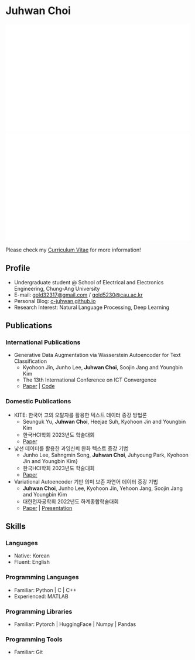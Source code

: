 # Juhwan Choi

![](https://github.com/c-juhwan/github-stats/blob/master/generated/overview.svg)
![](https://github.com/c-juhwan/github-stats/blob/master/generated/languages.svg)

Please check my [Curriculum Vitae](https://drive.google.com/file/d/1Fq48LtFeeHoxK5wL7dQAsQC6a8xHjQw4/view?usp=share_link) for more information!

## Profile
- Undergraduate student @ School of Electrical and Electronics Engineering, Chung-Ang University
- E-mail: [gold32317@gmail.com](mailto:gold32317@gmail.com) / [gold5230@cau.ac.kr](mailto:gold5230@cau.ac.kr)
- Personal Blog: [c-juhwan.github.io](c-juhwan.github.io)
- Research Interest: Natural Language Processing, Deep Learning

## Publications

### International Publications
- Generative Data Augmentation via Wasserstein Autoencoder for Text Classification
  - Kyohoon Jin, Junho Lee, **Juhwan Choi**, Soojin Jang and Youngbin Kim
  - The 13th International Conference on ICT Convergence
  - [Paper](https://drive.google.com/file/d/1rhePcQQvrWL47I_C43fZIGwpuDuPx5wr/view?usp=sharing) | [Code](https://github.com/IIPL-CAU/latent_nlp_model)

### Domestic Publications
- KITE: 한국어 고의 오탈자를 활용한 텍스트 데이터 증강 방법론
  - Seunguk Yu, **Juhwan Choi**, Heejae Suh, Kyohoon Jin and Youngbin Kim
  - 한국HCI학회 2023년도 학술대회
  - [Paper](https://drive.google.com/file/d/1E-lwlX6rzsKkP4mZ96d86-hOGK1FxORX/view?usp=share_link)
- 낯선 데이터를 활용한 과잉신뢰 완화 텍스트 증강 기법
	- Junho Lee, Sahngmin Song, **Juhwan Choi**, Juhyoung Park, Kyohoon Jin and Youngbin Kim}
	- 한국HCI학회 2023년도 학술대회
	- [Paper](https://drive.google.com/file/d/1UgZ6fC7H8tJMOXy96XL_EOFE_OzqbYMH/view?usp=share_link)
- Variational Autoencoder 기반 의미 보존 자연어 데이터 증강 기법
  - **Juhwan Choi**, Junho Lee, Kyohoon Jin, Yehoon Jang, Soojin Jang and Youngbin Kim
  - 대한전자공학회 2022년도 하계종합학술대회
  - [Paper](https://drive.google.com/file/d/1KXWkvJ-BL_QsjzNcqhVZ3kJZnYsLQ8ug/view) | [Presentation](https://docs.google.com/presentation/d/1oKEa35GeFG4hVb8GslL2JEe6rw681JMp/edit?usp=sharing&ouid=115648703917725308420&rtpof=true&sd=true)

## Skills

### Languages
- Native: Korean
- Fluent: English

### Programming Languages
- Familiar: Python | C | C++ 
- Experienced: MATLAB

### Programming Libraries
- Familiar: Pytorch | HuggingFace | Numpy | Pandas

### Programming Tools
- Familiar: Git
